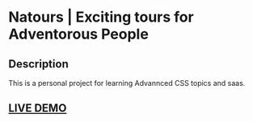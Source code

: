 # Natours | Exciting tours for Adventorous People

## Description

This is a personal project for learning Advannced CSS topics and saas.

## <a href="https://natours-webcite.vercel.app/" target="_blank">LIVE DEMO</a>






